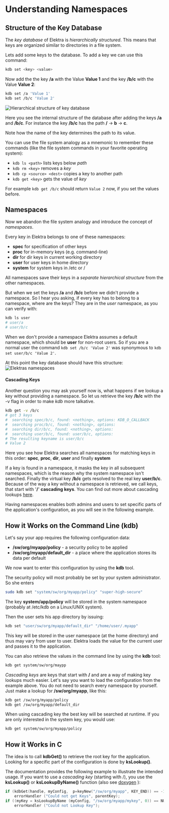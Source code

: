 # Understanding Namespaces #

## Structure of the Key Database ##

The _key database_ of Elektra is _hierarchically structured_. This means that keys are organized similar to directories in a file system.

Lets add some keys to the database. To add a key we can use this command:

```sh
kdb set <key> <value>
```

Now add the the key **/a** with the Value **Value 1** and the key **/b/c** with the Value **Value 2**:

```sh
kdb set /a 'Value 1'
kdb set /b/c 'Value 2'
```

![Hierarchical structure of key database](/doc/images/tutorial_namespaces_hierarchy.svg)

Here you see the internal structure of the database after adding the keys **/a** and **/b/c**.
For instance the key **/b/c** has the path **/** -> **b** -> **c**.

Note how the name of the key determines the path to its value.

You can use the file system analogy as a mnemonic to remember these commands (like the file system commands in your favorite operating system):

- `kdb ls <path>`
	lists keys below _path_
- `kdb rm <key>`
	removes a _key_
- `kdb cp <source> <dest>`
	copies a key to another path
- `kdb get <key>`
	gets the value of _key_

For example `kdb get /b/c` should return `Value 2` now, if you set the values before.

## Namespaces ##

Now we abandon the file system analogy and introduce the concept of _namespaces_.

Every key in Elektra belongs to one of these namespaces:

- **spec** for specification of other keys
- **proc** for in-memory keys (e.g. command-line)
- **dir** for dir keys in current working directory
- **user** for user keys in home directory
- **system** for system keys in /etc or /

All namespaces save their keys in a _separate hierarchical structure_ from the other namespaces.

But when we set the keys **/a** and **/b/c** before we didn't provide a namespace.
So I hear you asking, if every key has to belong to a namespace, where are the keys?
They are in the _user_ namespace, as you can verify with:

```sh
kdb ls user
# user/a
# user/b/c
```

When we don't provide a namespace Elektra assumes a default namespace, which should be **user** for non-root users.
So if you are a normal user the command `kdb set /b/c 'Value 2'` was synonymous to `kdb set user/b/c 'Value 2'`.

At this point the key database should have this structure:
![Elektras namespaces](/doc/images/tutorial_namespaces_namespaces.svg)

#### Cascading Keys ####
Another question you may ask yourself now is, what happens if we lookup a key without providing a namespace. So let us retrieve the key **/b/c** with the -v flag in order to make _kdb_ more talkative.

```sh
kdb get -v /b/c
# got 3 keys
#  searching spec/b/c, found: <nothing>, options: KDB_O_CALLBACK
#  searching proc/b/c, found: <nothing>, options:
#  searching dir/b/c, found: <nothing>, options:
#  searching user/b/c, found: user/b/c, options:
# The resulting keyname is user/b/c
# Value 2
```

Here you see how Elektra searches all namespaces for matching keys in this order:
**spec**, **proc**, **dir**, **user** and finally **system**

If a key is found in a namespace, it masks the key in all subsequent namespaces, which is the reason why the system namespace isn't searched. Finally the virtual key **/b/c** gets resolved to the real key **user/b/c**.
Because of the way a key without a namespace is retrieved, we call keys, that start with '**/**' **cascading keys**.
You can find out more about cascading lookups [here](cascading.md).



Having namespaces enables both admins and users to set specific parts of the application's configuration, as you will see in the following example.

## How it Works on the Command Line (kdb) ##

Let's say your app requires the following configuration data:

- **/sw/org/myapp/policy** - a security policy to be applied
- **/sw/org/myapp/default_dir** - a place where the application stores its data per default

We now want to enter this configuration by using the **kdb** tool.

The security policy will most probably be set by your system administrator.
So she enters

```sh
sudo kdb set "system/sw/org/myapp/policy" "super-high-secure"
```

The key **system/app/policy** will be stored in the system namespace (probably at /etc/kdb on a Linux/UNIX system).

Then the user sets his app directory by issuing:

```sh
kdb set "user/sw/org/myapp/default_dir" "/home/user/.myapp"
```

This key will be stored in the user namespace (at the home directory) and thus may vary from user to user.
Elektra loads the value for the current user and passes it to the application.

You can also retrieve the values in the command line by using the **kdb** tool:

```sh
kdb get system/sw/org/maypp
```

_Cascading keys_ are keys that start with **/** and are a way of making key lookups much easier.
Let's say you want to load the configuration from the example above.
You do not need to search every namespace by yourself.
Just make a lookup for **/sw/org/myapp**, like this:

```sh
kdb get /sw/org/myapp/policy
kdb get /sw/org/myapp/default_dir
```

When using cascading key the best key will be searched at runtime.
If you are only interested in the system key, you would use:

```sh
kdb get system/sw/org/myapp/policy
```

## How it Works in C ##

The idea is to call **kdbGet()** to retrieve the root key for the application.
Looking for a specific part of the configuration is done by **ksLookup()**.

The documentation provides the following example to illustrate the intended usage.
If you want to use a _cascading key_ (starting with /),
you use the **ksLookup()** or **ksLookupByName()** function
(also see [doxygen](http://doc.libelektra.org/api/current/html/group__keyset.html#gaa34fc43a081e6b01e4120daa6c112004) ):

```c
if (kdbGet(handle, myConfig,  p=keyNew("/sw/org/myapp", KEY_END)) == -1)
	errorHandler ("Could not get Keys", parentKey);
if ((myKey = ksLookupByName (myConfig, "/sw/org/myapp/mykey", 0)) == NULL)
	errorHandler ("Could not Lookup Key");
```
